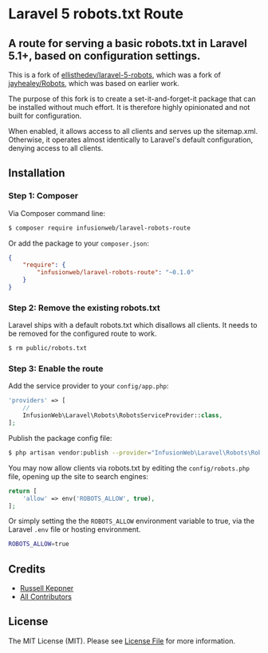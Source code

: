 # Laravel 5 robots.txt Route

## A route for serving a basic robots.txt in Laravel 5.1+, based on configuration settings.

This is a fork of [ellisthedev/laravel-5-robots](https://github.com/ellisthedev/laravel-5-robots),
which was a fork of [jayhealey/Robots](https://github.com/jayhealey/Robots),
which was based on earlier work.

The purpose of this fork is to create a set-it-and-forget-it package that can be
installed without much effort. It is therefore highly opinionated and not built
for configuration.

When enabled, it allows access to all clients and serves up the sitemap.xml.
Otherwise, it operates almost identically to Laravel's default configuration,
denying access to all clients.

## Installation

### Step 1: Composer

Via Composer command line:

```bash
$ composer require infusionweb/laravel-robots-route
```

Or add the package to your `composer.json`:

```json
{
    "require": {
        "infusionweb/laravel-robots-route": "~0.1.0"
    }
}
```

### Step 2: Remove the existing robots.txt

Laravel ships with a default robots.txt which disallows all clients. It needs to be removed for the configured route to work.

```bash
$ rm public/robots.txt
```

### Step 3: Enable the route

Add the service provider to your `config/app.php`:

```php
'providers' => [
    //
    InfusionWeb\Laravel\Robots\RobotsServiceProvider::class,
];
```

Publish the package config file:

```bash
$ php artisan vendor:publish --provider="InfusionWeb\Laravel\Robots\RobotsServiceProvider"
```

You may now allow clients via robots.txt by editing the `config/robots.php` file, opening up the site to search engines:

```php
return [
    'allow' => env('ROBOTS_ALLOW', true),
];
```

Or simply setting the the `ROBOTS_ALLOW` environment variable to true, via the Laravel `.env` file or hosting environment.

```bash
ROBOTS_ALLOW=true
```

## Credits

- [Russell Keppner](https://github.com/rkeppner)
- [All Contributors](https://github.com/InfusionWeb/laravel-robots-route/contributors)

## License

The MIT License (MIT). Please see [License File](LICENSE.md) for more information.
